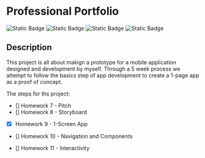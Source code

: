 # Professional Portfolio
![Static Badge](https://img.shields.io/badge/build-failing-red) ![Static Badge](https://img.shields.io/badge/AI-NO-blue)
![Static Badge](https://img.shields.io/badge/contributors-myself-orange) ![Static Badge](https://img.shields.io/badge/elapsed-1hr-white)

## Description

This project is all about makign a prototype for a mobile application designed and development by myself. Through a 5 week process we attempt to follow the basics step of app development to create a 1-page app as a proof of concept.

The steps for ths project:

- [] Homework 7 - Pitch
- [] Homework 8 - Storyboard
- [X] Homework 9 - 1-Screen App

- [] Homework 10 - Navigation and Components

- [] Homework 11 - Interactivity
